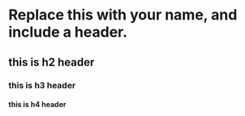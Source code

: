 # Replace this with your name, and include a header.
## this is h2 header
### this is h3 header
#### this is h4 header

